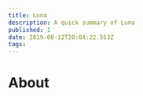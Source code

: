 ```yaml
---
title: Luna
description: A quick summary of Luna
published: 1
date: 2019-08-12T20:04:22.553Z
tags: 
---
```


# About